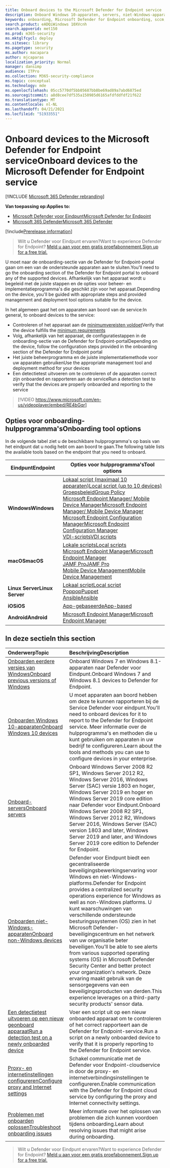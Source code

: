```yaml
---
title: Onboard devices to the Microsoft Defender for Endpoint service
description: Onboard Windows 10-apparaten, servers, niet-Windows-apparaten en leer hoe u een detectietest kunt uitvoeren.
keywords: onboarding, Microsoft Defender for Endpoint onboarding, sccm, group policy, mdm, local script, detection test
search.product: eADQiWindows 10XVcnh
search.appverid: met150
ms.prod: m365-security
ms.mktglfcycl: deploy
ms.sitesec: library
ms.pagetype: security
ms.author: macapara
author: mjcaparas
localization_priority: Normal
manager: dansimp
audience: ITPro
ms.collection: M365-security-compliance
ms.topic: conceptual
ms.technology: mde
ms.openlocfilehash: 05cc5770df5bb05687bb8be69ad89a7abd6875ed
ms.sourcegitcommit: a8d8cee7df535a150985d6165afdfddfdf21f622
ms.translationtype: MT
ms.contentlocale: nl-NL
ms.lasthandoff: 04/21/2021
ms.locfileid: "51933551"
---
```

# <a name="onboard-devices-to-the-microsoft-defender-for-endpoint-service"></a><span data-ttu-id="76e4c-104">Onboard devices to the Microsoft Defender for Endpoint service</span><span class="sxs-lookup"><span data-stu-id="76e4c-104">Onboard devices to the Microsoft Defender for Endpoint service</span></span>

[!INCLUDE [Microsoft 365 Defender rebranding](../../includes/microsoft-defender.md)]

<span data-ttu-id="76e4c-105">**Van toepassing op:**</span><span class="sxs-lookup"><span data-stu-id="76e4c-105">**Applies to:**</span></span>
- [<span data-ttu-id="76e4c-106">Microsoft Defender voor Eindpunt</span><span class="sxs-lookup"><span data-stu-id="76e4c-106">Microsoft Defender for Endpoint</span></span>](https://go.microsoft.com/fwlink/p/?linkid=2154037)
- [<span data-ttu-id="76e4c-107">Microsoft 365 Defender</span><span class="sxs-lookup"><span data-stu-id="76e4c-107">Microsoft 365 Defender</span></span>](https://go.microsoft.com/fwlink/?linkid=2118804)

[!include[Prerelease information](../../includes/prerelease.md)]

><span data-ttu-id="76e4c-108">Wilt u Defender voor Eindpunt ervaren?</span><span class="sxs-lookup"><span data-stu-id="76e4c-108">Want to experience Defender for Endpoint?</span></span> [<span data-ttu-id="76e4c-109">Meld u aan voor een gratis proefabonnement.</span><span class="sxs-lookup"><span data-stu-id="76e4c-109">Sign up for a free trial.</span></span>](https://www.microsoft.com/microsoft-365/windows/microsoft-defender-atp?ocid=docs-wdatp-onboardconfigure-abovefoldlink)

<span data-ttu-id="76e4c-110">U moet naar de onboarding-sectie van de Defender for Endpoint-portal gaan om een van de ondersteunde apparaten aan te sluiten.</span><span class="sxs-lookup"><span data-stu-id="76e4c-110">You'll need to go the onboarding section of the Defender for Endpoint portal to onboard any of the supported devices.</span></span> <span data-ttu-id="76e4c-111">Afhankelijk van het apparaat wordt u begeleid met de juiste stappen en de opties voor beheer- en implementatieprogramma's die geschikt zijn voor het apparaat.</span><span class="sxs-lookup"><span data-stu-id="76e4c-111">Depending on the device, you'll be guided with appropriate steps and provided management and deployment tool options suitable for the device.</span></span> 

<span data-ttu-id="76e4c-112">In het algemeen gaat het om apparaten aan boord van de service:</span><span class="sxs-lookup"><span data-stu-id="76e4c-112">In general, to onboard devices to the service:</span></span>

- <span data-ttu-id="76e4c-113">Controleren of het apparaat aan de [minimumvereisten voldoet](minimum-requirements.md)</span><span class="sxs-lookup"><span data-stu-id="76e4c-113">Verify that the device fulfills the [minimum requirements](minimum-requirements.md)</span></span>
- <span data-ttu-id="76e4c-114">Volg, afhankelijk van het apparaat, de configuratiestappen in de onboarding-sectie van de Defender for Endpoint-portal</span><span class="sxs-lookup"><span data-stu-id="76e4c-114">Depending on the device, follow the configuration steps provided in the onboarding section of the Defender for Endpoint portal</span></span>
- <span data-ttu-id="76e4c-115">Het juiste beheerprogramma en de juiste implementatiemethode voor uw apparaten gebruiken</span><span class="sxs-lookup"><span data-stu-id="76e4c-115">Use the appropriate management tool and deployment method for your devices</span></span>
- <span data-ttu-id="76e4c-116">Een detectietest uitvoeren om te controleren of de apparaten correct zijn onboarded en rapporteren aan de service</span><span class="sxs-lookup"><span data-stu-id="76e4c-116">Run a detection test to verify that the devices are properly onboarded and reporting to the service</span></span>

>[!VIDEO https://www.microsoft.com/en-us/videoplayer/embed/RE4bGqr]

## <a name="onboarding-tool-options"></a><span data-ttu-id="76e4c-117">Opties voor onboarding-hulpprogramma's</span><span class="sxs-lookup"><span data-stu-id="76e4c-117">Onboarding tool options</span></span>
<span data-ttu-id="76e4c-118">In de volgende tabel ziet u de beschikbare hulpprogramma's op basis van het eindpunt dat u nodig hebt om aan boord te gaan.</span><span class="sxs-lookup"><span data-stu-id="76e4c-118">The following table lists the available tools based on the endpoint that you need to onboard.</span></span>

| <span data-ttu-id="76e4c-119">Eindpunt</span><span class="sxs-lookup"><span data-stu-id="76e4c-119">Endpoint</span></span>     | <span data-ttu-id="76e4c-120">Opties voor hulpprogramma's</span><span class="sxs-lookup"><span data-stu-id="76e4c-120">Tool options</span></span>                       |
|--------------|------------------------------------------|
| <span data-ttu-id="76e4c-121">**Windows**</span><span class="sxs-lookup"><span data-stu-id="76e4c-121">**Windows**</span></span>  |  [<span data-ttu-id="76e4c-122">Lokaal script (maximaal 10 apparaten)</span><span class="sxs-lookup"><span data-stu-id="76e4c-122">Local script (up to 10 devices)</span></span>](configure-endpoints-script.md) <br>  [<span data-ttu-id="76e4c-123">Groepsbeleid</span><span class="sxs-lookup"><span data-stu-id="76e4c-123">Group Policy</span></span>](configure-endpoints-gp.md) <br>  [<span data-ttu-id="76e4c-124">Microsoft Endpoint Manager/ Mobile Device Manager</span><span class="sxs-lookup"><span data-stu-id="76e4c-124">Microsoft Endpoint Manager/ Mobile Device Manager</span></span>](configure-endpoints-mdm.md) <br>   [<span data-ttu-id="76e4c-125">Microsoft Endpoint Configuration Manager</span><span class="sxs-lookup"><span data-stu-id="76e4c-125">Microsoft Endpoint Configuration Manager</span></span>](configure-endpoints-sccm.md) <br> [<span data-ttu-id="76e4c-126">VDI-scripts</span><span class="sxs-lookup"><span data-stu-id="76e4c-126">VDI scripts</span></span>](configure-endpoints-vdi.md)   |
| <span data-ttu-id="76e4c-127">**macOS**</span><span class="sxs-lookup"><span data-stu-id="76e4c-127">**macOS**</span></span>    | [<span data-ttu-id="76e4c-128">Lokale scripts</span><span class="sxs-lookup"><span data-stu-id="76e4c-128">Local scripts</span></span>](mac-install-manually.md) <br> [<span data-ttu-id="76e4c-129">Microsoft Endpoint Manager</span><span class="sxs-lookup"><span data-stu-id="76e4c-129">Microsoft Endpoint Manager</span></span>](mac-install-with-intune.md) <br> [<span data-ttu-id="76e4c-130">JAMF Pro</span><span class="sxs-lookup"><span data-stu-id="76e4c-130">JAMF Pro</span></span>](mac-install-with-jamf.md) <br> [<span data-ttu-id="76e4c-131">Mobile Device Management</span><span class="sxs-lookup"><span data-stu-id="76e4c-131">Mobile Device Management</span></span>](mac-install-with-other-mdm.md) |
| <span data-ttu-id="76e4c-132">**Linux Server**</span><span class="sxs-lookup"><span data-stu-id="76e4c-132">**Linux Server**</span></span> | [<span data-ttu-id="76e4c-133">Lokaal script</span><span class="sxs-lookup"><span data-stu-id="76e4c-133">Local script</span></span>](linux-install-manually.md) <br> [<span data-ttu-id="76e4c-134">Poppop</span><span class="sxs-lookup"><span data-stu-id="76e4c-134">Puppet</span></span>](linux-install-with-puppet.md) <br> [<span data-ttu-id="76e4c-135">Ansible</span><span class="sxs-lookup"><span data-stu-id="76e4c-135">Ansible</span></span>](linux-install-with-ansible.md)|
| <span data-ttu-id="76e4c-136">**iOS**</span><span class="sxs-lookup"><span data-stu-id="76e4c-136">**iOS**</span></span>      | [<span data-ttu-id="76e4c-137">App-gebaseerde</span><span class="sxs-lookup"><span data-stu-id="76e4c-137">App-based</span></span>](ios-install.md)                                |
| <span data-ttu-id="76e4c-138">**Android**</span><span class="sxs-lookup"><span data-stu-id="76e4c-138">**Android**</span></span>  | [<span data-ttu-id="76e4c-139">Microsoft Endpoint Manager</span><span class="sxs-lookup"><span data-stu-id="76e4c-139">Microsoft Endpoint Manager</span></span>](android-intune.md)               | 




## <a name="in-this-section"></a><span data-ttu-id="76e4c-140">In deze sectie</span><span class="sxs-lookup"><span data-stu-id="76e4c-140">In this section</span></span>
<span data-ttu-id="76e4c-141">Onderwerp</span><span class="sxs-lookup"><span data-stu-id="76e4c-141">Topic</span></span> | <span data-ttu-id="76e4c-142">Beschrijving</span><span class="sxs-lookup"><span data-stu-id="76e4c-142">Description</span></span>
:---|:---
[<span data-ttu-id="76e4c-143">Onboarden eerdere versies van Windows</span><span class="sxs-lookup"><span data-stu-id="76e4c-143">Onboard previous versions of Windows</span></span>](onboard-downlevel.md)| <span data-ttu-id="76e4c-144">Onboard Windows 7 en Windows 8.1-apparaten naar Defender voor Eindpunt.</span><span class="sxs-lookup"><span data-stu-id="76e4c-144">Onboard Windows 7 and Windows 8.1 devices to Defender for Endpoint.</span></span> 
[<span data-ttu-id="76e4c-145">Onboarden Windows 10-apparaten</span><span class="sxs-lookup"><span data-stu-id="76e4c-145">Onboard Windows 10 devices</span></span>](configure-endpoints.md) | <span data-ttu-id="76e4c-146">U moet apparaten aan boord hebben om deze te kunnen rapporteren bij de Service Defender voor eindpunt.</span><span class="sxs-lookup"><span data-stu-id="76e4c-146">You'll need to onboard devices for it to report to the Defender for Endpoint service.</span></span> <span data-ttu-id="76e4c-147">Meer informatie over de hulpprogramma's en methoden die u kunt gebruiken om apparaten in uw bedrijf te configureren.</span><span class="sxs-lookup"><span data-stu-id="76e4c-147">Learn about the tools and methods you can use to configure devices in your enterprise.</span></span>
[<span data-ttu-id="76e4c-148">Onboard-servers</span><span class="sxs-lookup"><span data-stu-id="76e4c-148">Onboard servers</span></span>](configure-server-endpoints.md) |  <span data-ttu-id="76e4c-149">Onboard Windows Server 2008 R2 SP1, Windows Server 2012 R2, Windows Server 2016, Windows Server (SAC) versie 1803 en hoger, Windows Server 2019 en hoger en Windows Server 2019 core edition naar Defender voor Eindpunt.</span><span class="sxs-lookup"><span data-stu-id="76e4c-149">Onboard Windows Server 2008 R2 SP1, Windows Server 2012 R2, Windows Server 2016, Windows Server (SAC) version 1803 and later, Windows Server 2019 and later, and Windows Server 2019 core edition to Defender for Endpoint.</span></span>
[<span data-ttu-id="76e4c-150">Onboarden niet-Windows-apparaten</span><span class="sxs-lookup"><span data-stu-id="76e4c-150">Onboard non-Windows devices</span></span>](configure-endpoints-non-windows.md) | <span data-ttu-id="76e4c-151">Defender voor Eindpunt biedt een gecentraliseerde beveiligingsbewerkingservaring voor Windows en niet-Windows-platforms.</span><span class="sxs-lookup"><span data-stu-id="76e4c-151">Defender for Endpoint provides a centralized security operations experience for Windows as well as non-Windows platforms.</span></span> <span data-ttu-id="76e4c-152">U kunt waarschuwingen van verschillende ondersteunde besturingssystemen (OS) zien in het Microsoft Defender-beveiligingscentrum en het netwerk van uw organisatie beter beveiligen.</span><span class="sxs-lookup"><span data-stu-id="76e4c-152">You'll be able to see alerts from various supported operating systems (OS) in Microsoft Defender Security Center and better protect your organization's network.</span></span> <span data-ttu-id="76e4c-153">Deze ervaring maakt gebruik van de sensorgegevens van een beveiligingsproducten van derden.</span><span class="sxs-lookup"><span data-stu-id="76e4c-153">This experience leverages on a third-party security products' sensor data.</span></span> 
[<span data-ttu-id="76e4c-154">Een detectietest uitvoeren op een nieuw geonboard apparaat</span><span class="sxs-lookup"><span data-stu-id="76e4c-154">Run a detection test on a newly onboarded device</span></span>](run-detection-test.md) | <span data-ttu-id="76e4c-155">Voer een script uit op een nieuw onboarded apparaat om te controleren of het correct rapporteert aan de Defender for Endpoint-service.</span><span class="sxs-lookup"><span data-stu-id="76e4c-155">Run a script on a newly onboarded device to verify that it is properly reporting to the Defender for Endpoint service.</span></span>
[<span data-ttu-id="76e4c-156">Proxy- en internetinstellingen configureren</span><span class="sxs-lookup"><span data-stu-id="76e4c-156">Configure proxy and Internet settings</span></span>](configure-proxy-internet.md)| <span data-ttu-id="76e4c-157">Schakel communicatie met de Defender voor Endpoint-cloudservice in door de proxy- en internetverbindingsinstellingen te configureren.</span><span class="sxs-lookup"><span data-stu-id="76e4c-157">Enable communication with the Defender for Endpoint cloud service by configuring the proxy and Internet connectivity settings.</span></span>
[<span data-ttu-id="76e4c-158">Problemen met onboarden oplossen</span><span class="sxs-lookup"><span data-stu-id="76e4c-158">Troubleshoot onboarding issues</span></span>](troubleshoot-onboarding.md) | <span data-ttu-id="76e4c-159">Meer informatie over het oplossen van problemen die zich kunnen voordoen tijdens onboarding.</span><span class="sxs-lookup"><span data-stu-id="76e4c-159">Learn about resolving issues that might arise during onboarding.</span></span>

><span data-ttu-id="76e4c-160">Wilt u Defender voor Eindpunt ervaren?</span><span class="sxs-lookup"><span data-stu-id="76e4c-160">Want to experience Defender for Endpoint?</span></span> [<span data-ttu-id="76e4c-161">Meld u aan voor een gratis proefabonnement.</span><span class="sxs-lookup"><span data-stu-id="76e4c-161">Sign up for a free trial.</span></span>](https://www.microsoft.com/microsoft-365/windows/microsoft-defender-atp?ocid=docs-wdatp-onboardconfigure-belowfoldlink)
